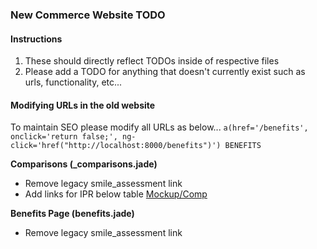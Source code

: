 ### New Commerce Website TODO
#### Instructions
1. These should directly reflect TODOs inside of respective files
2. Please add a TODO for anything that doesn't currently exist such as urls, functionality, etc...

#### Modifying URLs in the old website
To maintain SEO please modify all URLs as below...
`a(href='/benefits', onclick='return false;', ng-click='href("http://localhost:8000/benefits")') BENEFITS`

**Comparisons (_comparisons.jade)**
- Remove legacy smile_assessment link
- Add links for IPR below table [Mockup/Comp](https://drive.google.com/file/d/0B1Nt64Pnrb_gZExiM2xLZWxXc28/view)

**Benefits Page (benefits.jade)**
- Remove legacy smile_assessment link